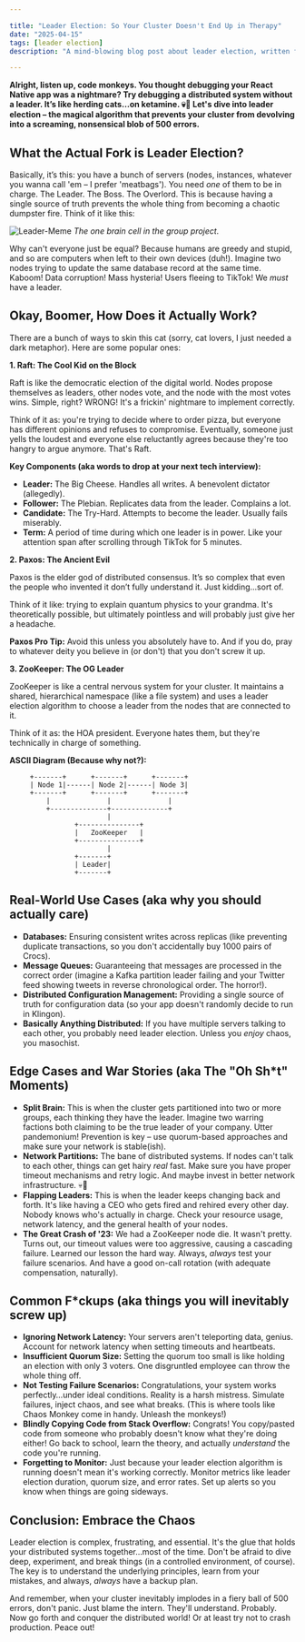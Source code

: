 ```yaml
---

title: "Leader Election: So Your Cluster Doesn't End Up in Therapy"
date: "2025-04-15"
tags: [leader election]
description: "A mind-blowing blog post about leader election, written for chaotic Gen Z engineers. Because who needs sleep when you can have distributed consensus?"

---
```


**Alright, listen up, code monkeys. You thought debugging your React Native app was a nightmare? Try debugging a distributed system without a leader. It’s like herding cats…on ketamine. 💀🙏 Let's dive into leader election – the magical algorithm that prevents your cluster from devolving into a screaming, nonsensical blob of 500 errors.**

## What the Actual Fork is Leader Election?

Basically, it’s this: you have a bunch of servers (nodes, instances, whatever you wanna call 'em – I prefer 'meatbags'). You need *one* of them to be in charge. The Leader. The Boss. The Overlord. This is because having a single source of truth prevents the whole thing from becoming a chaotic dumpster fire. Think of it like this:

![Leader-Meme](https://i.kym-cdn.com/photos/images/newsfeed/001/356/296/9c7.jpg)
*The one brain cell in the group project.*

Why can't everyone just be equal? Because humans are greedy and stupid, and so are computers when left to their own devices (duh!). Imagine two nodes trying to update the same database record at the same time. Kaboom! Data corruption! Mass hysteria! Users fleeing to TikTok! We *must* have a leader.

## Okay, Boomer, How Does it Actually Work?

There are a bunch of ways to skin this cat (sorry, cat lovers, I just needed a dark metaphor). Here are some popular ones:

**1. Raft: The Cool Kid on the Block**

Raft is like the democratic election of the digital world. Nodes propose themselves as leaders, other nodes vote, and the node with the most votes wins. Simple, right? WRONG! It's a frickin' nightmare to implement correctly.

Think of it as: you're trying to decide where to order pizza, but everyone has different opinions and refuses to compromise. Eventually, someone just yells the loudest and everyone else reluctantly agrees because they're too hangry to argue anymore. That's Raft.

**Key Components (aka words to drop at your next tech interview):**

*   **Leader:** The Big Cheese. Handles all writes. A benevolent dictator (allegedly).
*   **Follower:** The Plebian. Replicates data from the leader. Complains a lot.
*   **Candidate:** The Try-Hard. Attempts to become the leader. Usually fails miserably.
*   **Term:** A period of time during which one leader is in power. Like your attention span after scrolling through TikTok for 5 minutes.

**2. Paxos: The Ancient Evil**

Paxos is the elder god of distributed consensus. It’s so complex that even the people who invented it don’t fully understand it. Just kidding…sort of.

Think of it like: trying to explain quantum physics to your grandma. It's theoretically possible, but ultimately pointless and will probably just give her a headache.

**Paxos Pro Tip:** Avoid this unless you absolutely have to. And if you do, pray to whatever deity you believe in (or don't) that you don't screw it up.

**3. ZooKeeper: The OG Leader**

ZooKeeper is like a central nervous system for your cluster. It maintains a shared, hierarchical namespace (like a file system) and uses a leader election algorithm to choose a leader from the nodes that are connected to it.

Think of it as: the HOA president. Everyone hates them, but they're technically in charge of something.

**ASCII Diagram (Because why not?):**

```
     +-------+      +-------+      +-------+
     | Node 1|------| Node 2|------| Node 3|
     +-------+      +-------+      +-------+
         |              |              |
         +--------------+--------------+
                        |
                +---------------+
                |   ZooKeeper   |
                +---------------+
                        |
                +-------+
                | Leader|
                +-------+
```

## Real-World Use Cases (aka why you should actually care)

*   **Databases:** Ensuring consistent writes across replicas (like preventing duplicate transactions, so you don't accidentally buy 1000 pairs of Crocs).
*   **Message Queues:** Guaranteeing that messages are processed in the correct order (imagine a Kafka partition leader failing and your Twitter feed showing tweets in reverse chronological order. The horror!).
*   **Distributed Configuration Management:** Providing a single source of truth for configuration data (so your app doesn't randomly decide to run in Klingon).
*   **Basically Anything Distributed:** If you have multiple servers talking to each other, you probably need leader election. Unless you *enjoy* chaos, you masochist.

## Edge Cases and War Stories (aka The "Oh Sh*t" Moments)

*   **Split Brain:** This is when the cluster gets partitioned into two or more groups, each thinking they have the leader. Imagine two warring factions both claiming to be the true leader of your company. Utter pandemonium! Prevention is key – use quorum-based approaches and make sure your network is stable(ish).
*   **Network Partitions:** The bane of distributed systems. If nodes can't talk to each other, things can get hairy *real* fast. Make sure you have proper timeout mechanisms and retry logic. And maybe invest in better network infrastructure. 💀🙏
*   **Flapping Leaders:** This is when the leader keeps changing back and forth. It's like having a CEO who gets fired and rehired every other day. Nobody knows who's actually in charge. Check your resource usage, network latency, and the general health of your nodes.
*   **The Great Crash of '23:** We had a ZooKeeper node die. It wasn't pretty. Turns out, our timeout values were too aggressive, causing a cascading failure. Learned our lesson the hard way. Always, *always* test your failure scenarios. And have a good on-call rotation (with adequate compensation, naturally).

## Common F*ckups (aka things you will inevitably screw up)

*   **Ignoring Network Latency:** Your servers aren't teleporting data, genius. Account for network latency when setting timeouts and heartbeats.
*   **Insufficient Quorum Size:** Setting the quorum too small is like holding an election with only 3 voters. One disgruntled employee can throw the whole thing off.
*   **Not Testing Failure Scenarios:** Congratulations, your system works perfectly…under ideal conditions. Reality is a harsh mistress. Simulate failures, inject chaos, and see what breaks. (This is where tools like Chaos Monkey come in handy. Unleash the monkeys!)
*   **Blindly Copying Code from Stack Overflow:** Congrats! You copy/pasted code from someone who probably doesn't know what they're doing either! Go back to school, learn the theory, and actually *understand* the code you're running.
*   **Forgetting to Monitor:** Just because your leader election algorithm is running doesn't mean it's working correctly. Monitor metrics like leader election duration, quorum size, and error rates. Set up alerts so you know when things are going sideways.

## Conclusion: Embrace the Chaos

Leader election is complex, frustrating, and essential. It's the glue that holds your distributed systems together…most of the time. Don't be afraid to dive deep, experiment, and break things (in a controlled environment, of course). The key is to understand the underlying principles, learn from your mistakes, and always, *always* have a backup plan.

And remember, when your cluster inevitably implodes in a fiery ball of 500 errors, don't panic. Just blame the intern. They'll understand. Probably. Now go forth and conquer the distributed world! Or at least try not to crash production. Peace out!
